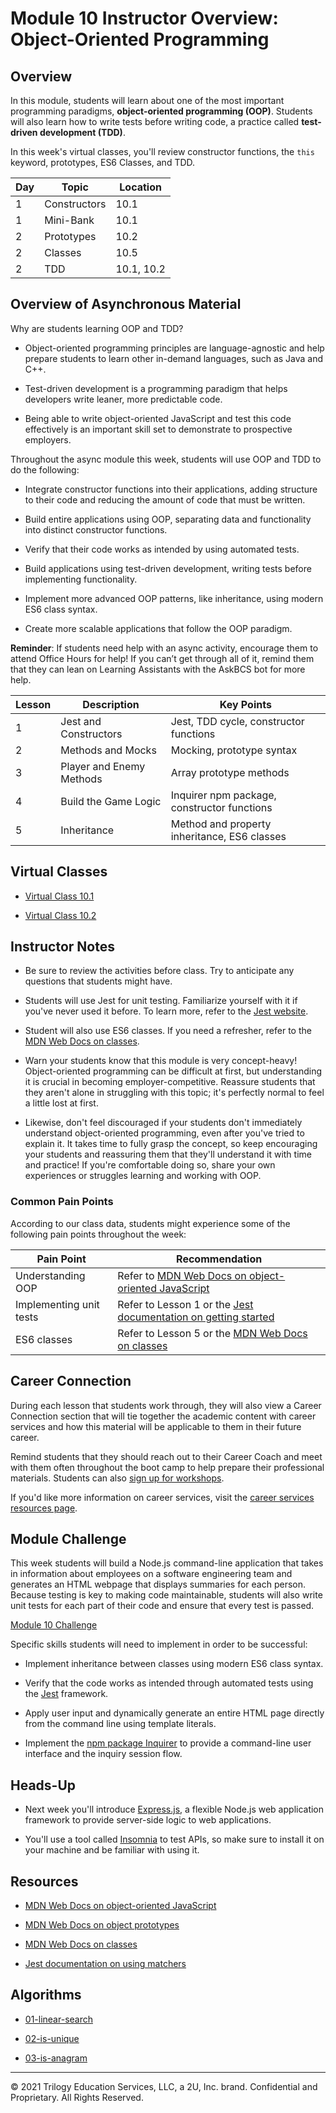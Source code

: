 # Module 10 Instructor Overview: Object-Oriented Programming

## Overview

In this module, students will learn about one of the most important programming paradigms, **object-oriented programming (OOP)**. Students will also learn how to write tests before writing code, a practice called **test-driven development (TDD)**.

In this week's virtual classes, you'll review constructor functions, the `this` keyword, prototypes, ES6 Classes, and TDD.

| Day  | Topic              | Location      |
| ---  | ---                | ---           |
| 1    | Constructors       | 10.1          |
| 1    | Mini-Bank          | 10.1          |
| 2    | Prototypes         | 10.2          |
| 2    | Classes            | 10.5          |
| 2    | TDD                | 10.1, 10.2    |

## Overview of Asynchronous Material 

Why are students learning OOP and TDD?

  * Object-oriented programming principles are language-agnostic and help prepare students to learn other in-demand languages, such as Java and C++.

  * Test-driven development is a programming paradigm that helps developers write leaner, more predictable code. 

  * Being able to write object-oriented JavaScript and test this code effectively is an important skill set to demonstrate to prospective employers.

Throughout the async module this week, students will use OOP and TDD to do the following:

  * Integrate constructor functions into their applications, adding structure to their code and reducing the amount of code that must be written.

  * Build entire applications using OOP, separating data and functionality into distinct constructor functions.

  * Verify that their code works as intended by using automated tests.

  * Build applications using test-driven development, writing tests before implementing functionality.

  * Implement more advanced OOP patterns, like inheritance, using modern ES6 class syntax.

  * Create more scalable applications that follow the OOP paradigm.

**Reminder**: If students need help with an async activity, encourage them to attend Office Hours for help! If you can’t get through all of it, remind them that they can lean on Learning Assistants with the AskBCS bot for more help.

| Lesson   | Description                | Key Points                                                                            |
| ---      | ---                        | ---                                                                                   |
| 1        | Jest and Constructors      | Jest, TDD cycle, constructor functions                                                |
| 2        | Methods and Mocks          | Mocking, prototype syntax                                                             |
| 3        | Player and Enemy Methods   | Array prototype methods                                                               |
| 4        | Build the Game Logic       | Inquirer npm package, constructor functions                                           |
| 5        | Inheritance                | Method and property inheritance, ES6 classes                                          |         


## Virtual Classes

* [Virtual Class 10.1](./10.1-REQUIRED.md)

* [Virtual Class 10.2](./10.2-REQUIRED.md)

## Instructor Notes

* Be sure to review the activities before class. Try to anticipate any questions that students might have.

* Students will use Jest for unit testing. Familiarize yourself with it if you've never used it before. To learn more, refer to the [Jest website](https://jestjs.io/).

* Student will also use ES6 classes. If you need a refresher, refer to the [MDN Web Docs on classes](https://developer.mozilla.org/en-US/docs/Web/JavaScript/Reference/Classes). 

* Warn your students know that this module is very concept-heavy! Object-oriented programming can be difficult at first, but understanding it is crucial in becoming employer-competitive. Reassure students that they aren't alone in struggling with this topic; it's perfectly normal to feel a little lost at first.

* Likewise, don't feel discouraged if your students don't immediately understand object-oriented programming, even after you've tried to explain it. It takes time to fully grasp the concept, so keep encouraging your students and reassuring them that they'll understand it with time and practice! If you're comfortable doing so, share your own experiences or struggles learning and working with OOP.

### Common Pain Points

According to our class data, students might experience some of the following pain points throughout the week:

| Pain Point                | Recommendation       |
| ---                       | ---                  |
| Understanding OOP         | Refer to [MDN Web Docs on object-oriented JavaScript](https://developer.mozilla.org/en-US/docs/Learn/JavaScript/Objects/Object-oriented_JS) |
| Implementing unit tests   | Refer to Lesson 1 or the [Jest documentation on getting started](https://jestjs.io/docs/getting-started) |
| ES6 classes               | Refer to Lesson 5 or the [MDN Web Docs on classes](https://developer.mozilla.org/en-US/docs/Web/JavaScript/Reference/Classes)|

## Career Connection

During each lesson that students work through, they will also view a Career Connection section that will tie together the academic content with career services and how this material will be applicable to them in their future career.

Remind students that they should reach out to their Career Coach and meet with them often throughout the boot camp to help prepare their professional materials. Students can also [sign up for workshops](https://careerservicesonlineevents.splashthat.com/).

If you'd like more information on career services, visit the [career services resources page](https://github.com/coding-boot-camp/fullstack-prework/pull/80/).

## Module Challenge

This week students will build a Node.js command-line application that takes in information about employees on a software engineering team and generates an HTML webpage that displays summaries for each person. Because testing is key to making code maintainable, students will also write unit tests for each part of their code and ensure that every test is passed.

[Module 10 Challenge](../../01-Class-Content/10-OOP/02-Challenge)

Specific skills students will need to implement in order to be successful:

* Implement inheritance between classes using modern ES6 class syntax.

* Verify that the code works as intended through automated tests using the [Jest](https://jestjs.io/) framework.

* Apply user input and dynamically generate an entire HTML page directly from the command line using template literals.

* Implement the [npm package Inquirer](https://www.npmjs.com/package/inquirer) to provide a command-line user interface and the inquiry session flow.

## Heads-Up

* Next week you'll introduce [Express.js](https://expressjs.com/), a flexible Node.js web application framework to provide server-side logic to web applications. 

* You'll use a tool called [Insomnia](https://insomnia.rest/products/insomnia) to test APIs, so make sure to install it on your machine and be familiar with using it. 

## Resources

* [MDN Web Docs on object-oriented JavaScript](https://developer.mozilla.org/en-US/docs/Learn/JavaScript/Objects/Object-oriented_JS)

* [MDN Web Docs on object prototypes](https://developer.mozilla.org/en-US/docs/Learn/JavaScript/Objects/Object_prototypes)

* [MDN Web Docs on classes](https://developer.mozilla.org/en-US/docs/Web/JavaScript/Reference/Classes)

* [Jest documentation on using matchers](https://jestjs.io/docs/en/using-matchers)

## Algorithms

* [01-linear-search](../../01-Class-Content/10-OOP/03-Algorithms/01-linear-search)

* [02-is-unique](../../01-Class-Content/10-OOP/03-Algorithms/02-is-unique)

* [03-is-anagram](../../01-Class-Content/10-OOP/03-Algorithms/03-is-anagram)

---
© 2021 Trilogy Education Services, LLC, a 2U, Inc. brand.  Confidential and Proprietary.  All Rights Reserved.
